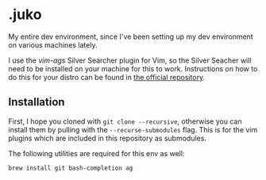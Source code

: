 # .juko
My entire dev environment, since I've been setting up my dev environment on various machines lately.

I use the *vim-ags* Silver Searcher plugin for Vim, so the Silver Seacher will need to be installed on your machine for this to work. Instructions on how to do this for your distro can be found in [the official repository](https://github.com/ggreer/the_silver_searcher).

## Installation

First, I hope you cloned with `git clone --recursive`, otherwise you can install them by pulling with the `--recurse-submodules` flag. This is for the vim plugins which are included in this repository as submodules.


The following utilities are required for this env as well:
```
brew install git bash-completion ag
```
